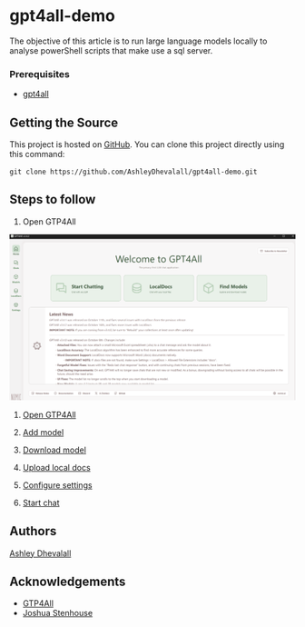 # gpt4all-demo
The objective of this article is to run large language models locally to analyse powerShell scripts that make use a sql server.

### Prerequisites
* [gpt4all](https://www.nomic.ai/gpt4all)

## Getting the Source

This project is hosted on [GitHub](https://github.com/AshleyDhevalall/gpt4all-demo). You can clone this project directly using this command:
```
git clone https://github.com/AshleyDhevalall/gpt4all-demo.git
```

## Steps to follow

1. Open GTP4All  

![test](https://github.com/AshleyDhevalall/gpt4all-demo/blob/main/docs/open_gtp4all.png)






1. [Open GTP4All](https://github.com/AshleyDhevalall/gpt4all-demo/blob/main/docs/open_gtp4all.png)

2. [Add model](https://github.com/AshleyDhevalall/gpt4all-demo/blob/main/docs/add_model.png)

3. [Download model](https://github.com/AshleyDhevalall/gpt4all-demo/blob/main/docs/explore_models.png)

4. [Upload local docs](https://github.com/AshleyDhevalall/gpt4all-demo/blob/main/docs/add_document_collection.png)

5. [Configure settings](https://github.com/AshleyDhevalall/gpt4all-demo/blob/main/docs/settings.png)

6. [Start chat](https://github.com/AshleyDhevalall/gpt4all-demo/blob/main/docs/chat.png)

## Authors

[Ashley Dhevalall](https://github.com/AshleyDhevalall)

## Acknowledgements

* [GTP4All](<https://www.nomic.ai/gpt4all>)
* [Joshua Stenhouse](<https://virtuallysober.com/2017/07/10/working-with-sql-databases-using-powershell/>)
